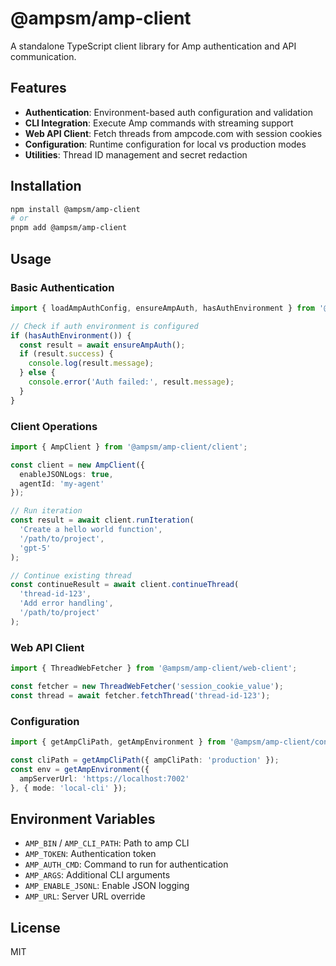 # @ampsm/amp-client

A standalone TypeScript client library for Amp authentication and API communication.

## Features

- **Authentication**: Environment-based auth configuration and validation
- **CLI Integration**: Execute Amp commands with streaming support  
- **Web API Client**: Fetch threads from ampcode.com with session cookies
- **Configuration**: Runtime configuration for local vs production modes
- **Utilities**: Thread ID management and secret redaction

## Installation

```bash
npm install @ampsm/amp-client
# or
pnpm add @ampsm/amp-client
```

## Usage

### Basic Authentication

```typescript
import { loadAmpAuthConfig, ensureAmpAuth, hasAuthEnvironment } from '@ampsm/amp-client/auth';

// Check if auth environment is configured
if (hasAuthEnvironment()) {
  const result = await ensureAmpAuth();
  if (result.success) {
    console.log(result.message);
  } else {
    console.error('Auth failed:', result.message);
  }
}
```

### Client Operations

```typescript
import { AmpClient } from '@ampsm/amp-client/client';

const client = new AmpClient({
  enableJSONLogs: true,
  agentId: 'my-agent'
});

// Run iteration
const result = await client.runIteration(
  'Create a hello world function',
  '/path/to/project',
  'gpt-5'
);

// Continue existing thread  
const continueResult = await client.continueThread(
  'thread-id-123',
  'Add error handling',
  '/path/to/project'
);
```

### Web API Client

```typescript
import { ThreadWebFetcher } from '@ampsm/amp-client/web-client';

const fetcher = new ThreadWebFetcher('session_cookie_value');
const thread = await fetcher.fetchThread('thread-id-123');
```

### Configuration

```typescript
import { getAmpCliPath, getAmpEnvironment } from '@ampsm/amp-client/config';

const cliPath = getAmpCliPath({ ampCliPath: 'production' });
const env = getAmpEnvironment({ 
  ampServerUrl: 'https://localhost:7002' 
}, { mode: 'local-cli' });
```

## Environment Variables

- `AMP_BIN` / `AMP_CLI_PATH`: Path to amp CLI
- `AMP_TOKEN`: Authentication token
- `AMP_AUTH_CMD`: Command to run for authentication
- `AMP_ARGS`: Additional CLI arguments
- `AMP_ENABLE_JSONL`: Enable JSON logging
- `AMP_URL`: Server URL override

## License

MIT

